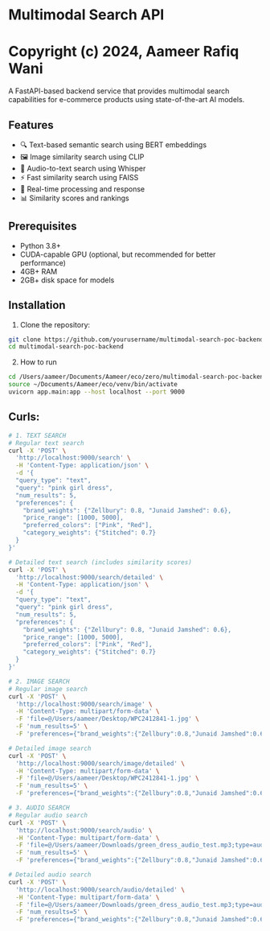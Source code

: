 # Multimodal Search API
# Copyright (c) 2024, Aameer Rafiq Wani
A FastAPI-based backend service that provides multimodal search capabilities for e-commerce products using state-of-the-art AI models.

## Features

- 🔍 Text-based semantic search using BERT embeddings
- 🖼️ Image similarity search using CLIP
- 🎤 Audio-to-text search using Whisper
- ⚡ Fast similarity search using FAISS
- 🔄 Real-time processing and response
- 📊 Similarity scores and rankings

## Prerequisites

- Python 3.8+
- CUDA-capable GPU (optional, but recommended for better performance)
- 4GB+ RAM
- 2GB+ disk space for models

## Installation

1. Clone the repository:
```bash
git clone https://github.com/yourusername/multimodal-search-poc-backend.git
cd multimodal-search-poc-backend
```

2. How to run
```bash
cd /Users/aameer/Documents/Aameer/eco/zero/multimodal-search-poc-backend
source ~/Documents/Aameer/eco/venv/bin/activate
uvicorn app.main:app --host localhost --port 9000
```


## Curls:
``` bash
# 1. TEXT SEARCH
# Regular text search
curl -X 'POST' \
  'http://localhost:9000/search' \
  -H 'Content-Type: application/json' \
  -d '{
  "query_type": "text",
  "query": "pink girl dress",
  "num_results": 5,
  "preferences": {
    "brand_weights": {"Zellbury": 0.8, "Junaid Jamshed": 0.6},
    "price_range": [1000, 5000],
    "preferred_colors": ["Pink", "Red"],
    "category_weights": {"Stitched": 0.7}
  }
}'

# Detailed text search (includes similarity scores)
curl -X 'POST' \
  'http://localhost:9000/search/detailed' \
  -H 'Content-Type: application/json' \
  -d '{
  "query_type": "text",
  "query": "pink girl dress",
  "num_results": 5,
  "preferences": {
    "brand_weights": {"Zellbury": 0.8, "Junaid Jamshed": 0.6},
    "price_range": [1000, 5000],
    "preferred_colors": ["Pink", "Red"],
    "category_weights": {"Stitched": 0.7}
  }
}'

# 2. IMAGE SEARCH
# Regular image search
curl -X 'POST' \
  'http://localhost:9000/search/image' \
  -H 'Content-Type: multipart/form-data' \
  -F 'file=@/Users/aameer/Desktop/WPC2412841-1.jpg' \
  -F 'num_results=5' \
  -F 'preferences={"brand_weights":{"Zellbury":0.8,"Junaid Jamshed":0.6},"price_range":[1000,5000],"preferred_colors":["Pink","Red"],"category_weights":{"Stitched":0.7}}'

# Detailed image search
curl -X 'POST' \
  'http://localhost:9000/search/image/detailed' \
  -H 'Content-Type: multipart/form-data' \
  -F 'file=@/Users/aameer/Desktop/WPC2412841-1.jpg' \
  -F 'num_results=5' \
  -F 'preferences={"brand_weights":{"Zellbury":0.8,"Junaid Jamshed":0.6},"price_range":[1000,5000],"preferred_colors":["Pink","Red"],"category_weights":{"Stitched":0.7}}'

# 3. AUDIO SEARCH
# Regular audio search
curl -X 'POST' \
  'http://localhost:9000/search/audio' \
  -H 'Content-Type: multipart/form-data' \
  -F 'file=@/Users/aameer/Downloads/green_dress_audio_test.mp3;type=audio/mpeg' \
  -F 'num_results=5' \
  -F 'preferences={"brand_weights":{"Zellbury":0.8,"Junaid Jamshed":0.6},"price_range":[1000,5000],"preferred_colors":["Pink","Red"],"category_weights":{"Stitched":0.7}}'

# Detailed audio search
curl -X 'POST' \
  'http://localhost:9000/search/audio/detailed' \
  -H 'Content-Type: multipart/form-data' \
  -F 'file=@/Users/aameer/Downloads/green_dress_audio_test.mp3;type=audio/mpeg' \
  -F 'num_results=5' \
  -F 'preferences={"brand_weights":{"Zellbury":0.8,"Junaid Jamshed":0.6},"price_range":[1000,5000],"preferred_colors":["Pink","Red"],"category_weights":{"Stitched":0.7}}'
```
